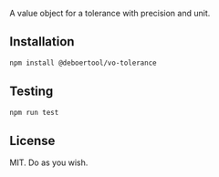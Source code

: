 A value object for a tolerance with precision and unit.

## Installation

```bash
npm install @deboertool/vo-tolerance
```

## Testing

```bash
npm run test
```

## License

MIT. Do as you wish.